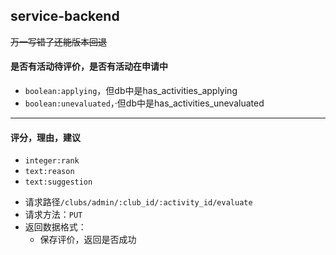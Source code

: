 ## service-backend
 ~~万一写错了还能版本回退~~

#### 是否有活动待评价，是否有活动在申请中

* `boolean:applying`，但db中是has_activities_applying
* `boolean:unevaluated`，·但db中是has_activities_unevaluated

---

#### 评分，理由，建议

* `integer:rank`
* `text:reason`
* `text:suggestion`

- 请求路径`/clubs/admin/:club_id/:activity_id/evaluate`
- 请求方法：`PUT`
- 返回数据格式：
  - 保存评价，返回是否成功